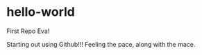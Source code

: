 # hello-world
First Repo Eva!


Starting out using Github!!!
Feeling the pace, along with the mace.
